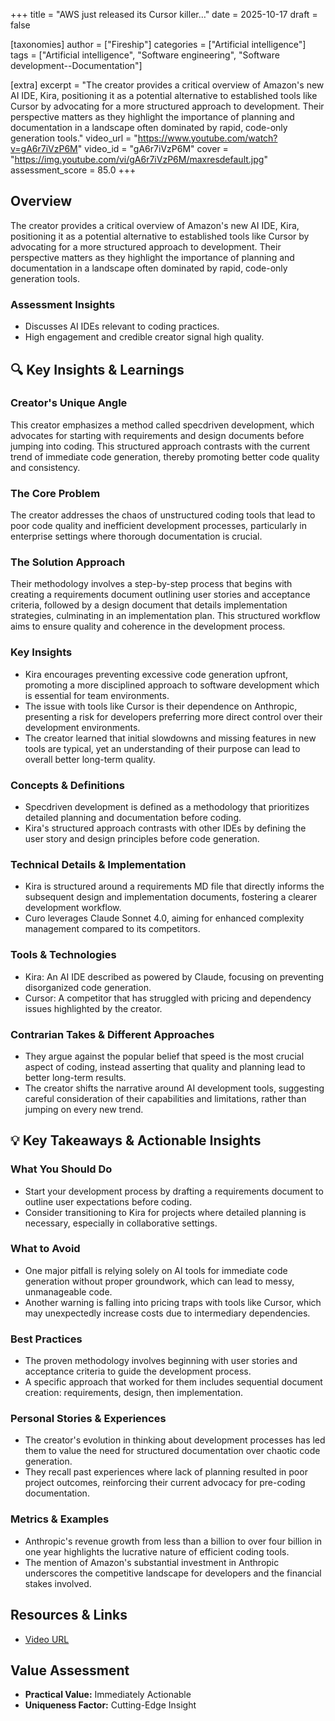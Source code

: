 +++
title = "AWS just released its Cursor killer…"
date = 2025-10-17
draft = false

[taxonomies]
author = ["Fireship"]
categories = ["Artificial intelligence"]
tags = ["Artificial intelligence", "Software engineering", "Software development--Documentation"]

[extra]
excerpt = "The creator provides a critical overview of Amazon's new AI IDE, Kira, positioning it as a potential alternative to established tools like Cursor by advocating for a more structured approach to development. Their perspective matters as they highlight the importance of planning and documentation in a landscape often dominated by rapid, code-only generation tools."
video_url = "https://www.youtube.com/watch?v=gA6r7iVzP6M"
video_id = "gA6r7iVzP6M"
cover = "https://img.youtube.com/vi/gA6r7iVzP6M/maxresdefault.jpg"
assessment_score = 85.0
+++

## Overview

The creator provides a critical overview of Amazon's new AI IDE, Kira, positioning it as a potential alternative to established tools like Cursor by advocating for a more structured approach to development. Their perspective matters as they highlight the importance of planning and documentation in a landscape often dominated by rapid, code-only generation tools.

### Assessment Insights

- Discusses AI IDEs relevant to coding practices.
- High engagement and credible creator signal high quality.

## 🔍 Key Insights & Learnings

### Creator's Unique Angle
This creator emphasizes a method called specdriven development, which advocates for starting with requirements and design documents before jumping into coding. This structured approach contrasts with the current trend of immediate code generation, thereby promoting better code quality and consistency.

### The Core Problem
The creator addresses the chaos of unstructured coding tools that lead to poor code quality and inefficient development processes, particularly in enterprise settings where thorough documentation is crucial.

### The Solution Approach
Their methodology involves a step-by-step process that begins with creating a requirements document outlining user stories and acceptance criteria, followed by a design document that details implementation strategies, culminating in an implementation plan. This structured workflow aims to ensure quality and coherence in the development process.

### Key Insights
- Kira encourages preventing excessive code generation upfront, promoting a more disciplined approach to software development which is essential for team environments.
- The issue with tools like Cursor is their dependence on Anthropic, presenting a risk for developers preferring more direct control over their development environments.
- The creator learned that initial slowdowns and missing features in new tools are typical, yet an understanding of their purpose can lead to overall better long-term quality.

### Concepts & Definitions
- Specdriven development is defined as a methodology that prioritizes detailed planning and documentation before coding.
- Kira's structured approach contrasts with other IDEs by defining the user story and design principles before code generation.

### Technical Details & Implementation
- Kira is structured around a requirements MD file that directly informs the subsequent design and implementation documents, fostering a clearer development workflow.
- Curo leverages Claude Sonnet 4.0, aiming for enhanced complexity management compared to its competitors.

### Tools & Technologies
- Kira: An AI IDE described as powered by Claude, focusing on preventing disorganized code generation.
- Cursor: A competitor that has struggled with pricing and dependency issues highlighted by the creator.

### Contrarian Takes & Different Approaches
- They argue against the popular belief that speed is the most crucial aspect of coding, instead asserting that quality and planning lead to better long-term results.
- The creator shifts the narrative around AI development tools, suggesting careful consideration of their capabilities and limitations, rather than jumping on every new trend.

## 💡 Key Takeaways & Actionable Insights

### What You Should Do
- Start your development process by drafting a requirements document to outline user expectations before coding.
- Consider transitioning to Kira for projects where detailed planning is necessary, especially in collaborative settings.

### What to Avoid
- One major pitfall is relying solely on AI tools for immediate code generation without proper groundwork, which can lead to messy, unmanageable code.
- Another warning is falling into pricing traps with tools like Cursor, which may unexpectedly increase costs due to intermediary dependencies.

### Best Practices
- The proven methodology involves beginning with user stories and acceptance criteria to guide the development process.
- A specific approach that worked for them includes sequential document creation: requirements, design, then implementation.

### Personal Stories & Experiences
- The creator's evolution in thinking about development processes has led them to value the need for structured documentation over chaotic code generation.
- They recall past experiences where lack of planning resulted in poor project outcomes, reinforcing their current advocacy for pre-coding documentation.

### Metrics & Examples
- Anthropic's revenue growth from less than a billion to over four billion in one year highlights the lucrative nature of efficient coding tools.
- The mention of Amazon's substantial investment in Anthropic underscores the competitive landscape for developers and the financial stakes involved.

## Resources & Links

- [Video URL](https://www.youtube.com/watch?v=gA6r7iVzP6M)

## Value Assessment
- **Practical Value:** Immediately Actionable
- **Uniqueness Factor:** Cutting-Edge Insight


